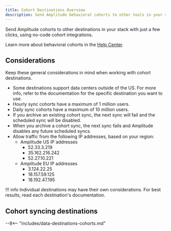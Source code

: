 ```yaml
---
title: Cohort Destinations Overview
description: Send Amplitude behavioral cohorts to other tools in your stack with just a few clicks, using no-code cohort integrations. 
---
```


Send Amplitude cohorts to other destinations in your stack with just a few clicks, using no-code cohort integrations.

Learn more about behavioral cohorts in the [Help Center](https://help.amplitude.com/hc/en-us/articles/231881448).

## Considerations

Keep these general considerations in mind when working with cohort destinations.

- Some destinations support data centers outside of the US. For more info, refer to the documentation for the specific destination you want to use. 
- Hourly sync cohorts have a maximum of 1 million users.
- Daily sync cohorts have a maximum of 10 million users.
- If you archive an existing cohort sync, the next sync will fail and the scheduled sync will be disabled.
- When you archive a cohort sync, the next sync fails and Amplitude disables any future scheduled syncs.
- Allow traffic from the following IP addresses, based on your region:
    - Amplitude US IP addresses
        - 52.33.3.219
        - 35.162.216.242
        - 52.27.10.221
    - Amplitude EU IP addresses
        - 3.124.22.25
        - 18.157.59.125
        - 18.192.47.195

!!! info
    Individual destinations may have their own considerations. For best results, read each destination's documentation.

## Cohort syncing destinations

--8<-- "includes/data-destinations-cohorts.md"
